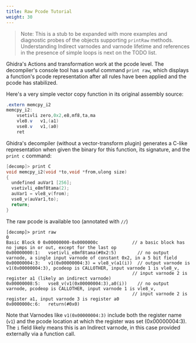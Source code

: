 ```yaml
---
title: Raw Pcode Tutorial
weight: 30
---
```


>Note: This is a stub to be expanded with more examples and diagnostic probes of the objects supporting `printRaw` methods.
>      Understanding Indirect varnodes and varnode lifetime and references in the presence of simple loops is next on the TODO list.

Ghidra's Actions and transformation work at the pcode level.  The decompiler's console tool has a useful command `print raw`, which displays
a function's pcode representation after all rules have been applied and the pcode has stabilized.

Here's a very simple vector copy function in its original assembly source:

```as
.extern memcpy_i2
memcpy_i2:
    vsetivli zero,0x2,e8,mf8,ta,ma 
    vle8.v   v1,(a1)
    vse8.v   v1,(a0)
    ret
```

Ghidra's decompiler (without a vector-transform plugin) generates a C-like representation when given the binary for
this function, its signature, and the `print c` command:

```c
[decomp]> print C
void memcpy_i2(void *to,void *from,ulong size)
{
  undefined auVar1 [256];
  vsetivli_e8mf8tama(2);
  auVar1 = vle8_v(from);
  vse8_v(auVar1,to);
  return;
}
```

The raw pcode is available too (annotated with `//`)

```text
[decomp]> print raw
0
Basic Block 0 0x00000000-0x0000000c             // a basic block has no jumps in or out, except for the last op
0x00000000:1:	vsetivli_e8mf8tama(#0x2:5)        // no output varnode, a single input varnode of constant 0x2, in a 5 bit field
0x00000004:3:	v1(0x00000004:3) = vle8_v(a1(i))  // output varnode is v1(0x00000004:3), pcodeop is CALLOTHER, input varnode 1 is vle8_v,
                                                // input varnode 2 is register a1 (likely an indirect varnode)
0x00000008:5:	vse8_v(v1(0x00000004:3),a0(i))    // no output varnode, pcodeop is CALLOTHER, input varnode 1 is vle8_v,
                                                // input varnode 2 is register a1, input varnode 3 is register a0
0x0000000c:6:	return(#0x0)
```

Note that Varnodes like `v1(0x00000004:3)` include both the register name (`v1`) and the pcode location at which the register was set (0x00000004:3).
The `i` field likely means this is an Indirect varnode, in this case provided externally via a function call.
